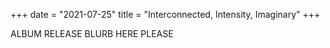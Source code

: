 +++
date = "2021-07-25"
title = "Interconnected, Intensity, Imaginary"
+++

ALBUM RELEASE BLURB HERE PLEASE